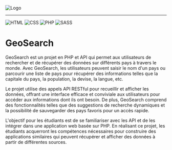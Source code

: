 ![Logo](/assets/img/GeoSearchLogo.png)

---

![HTML](https://img.shields.io/badge/HTML-5-orange) ![CSS](https://img.shields.io/badge/CSS-3-blue) ![PHP](https://img.shields.io/badge/PHP-7.4.3-green) ![SASS](https://img.shields.io/badge/SASS-1.26.10-red)

# GeoSearch

GeoSearch est un projet en PHP et API qui permet aux utilisateurs de rechercher et de récupérer des données sur différents pays à travers le monde. Avec GeoSearch, les utilisateurs peuvent saisir le nom d'un pays ou parcourir une liste de pays pour récupérer des informations telles que la capitale du pays, la population, la devise, la langue, etc.

Le projet utilise des appels API RESTful pour recueillir et afficher les données, offrant une interface efficace et conviviale aux utilisateurs pour accéder aux informations dont ils ont besoin. De plus, GeoSearch comprend des fonctionnalités telles que des suggestions de recherche dynamiques et la possibilité de sauvegarder des pays favoris pour un accès rapide.

L'objectif pour les étudiants est de se familiariser avec les API et de les intégrer dans une application web basée sur PHP. En réalisant ce projet, les étudiants acquerront les compétences nécessaires pour construire des applications similaires qui peuvent récupérer et afficher des données à partir de différentes sources.

